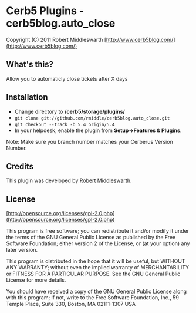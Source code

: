 Cerb5 Plugins - cerb5blog.auto_close
===========================================
Copyright (C) 2011 Robert Middleswarth
[http://www.cerb5blog.com/](http://www.cerb5blog.com/)  

What's this?
------------
Allow you to automaticly close tickets after X days

Installation
------------
* Change directory to **/cerb5/storage/plugins/**
* `git clone git://github.com/rmiddle/cerb5blog.auto_close.git`
* `git checkout --track -b 5.4 origin/5.4`
* In your helpdesk, enable the plugin from **Setup->Features & Plugins**.

Note: Make sure you branch number matches your Cerberus Version Number.

Credits
-------
This plugin was developed by [Robert Middleswarth](http://www.cerb5blog.com/).

License
-------

[http://opensource.org/licenses/gpl-2.0.php](http://opensource.org/licenses/gpl-2.0.php)  

This program is free software; you can redistribute it and/or modify it under the terms of the GNU General Public License as published by the Free Software Foundation; either version 2 of the License, or (at your option) any later version.

This program is distributed in the hope that it will be useful, but WITHOUT ANY WARRANTY; without even the implied warranty of MERCHANTABILITY or FITNESS FOR A PARTICULAR PURPOSE. See the GNU General Public License for more details.

You should have received a copy of the GNU General Public License along with this program; if not, write to the Free Software Foundation, Inc., 59 Temple Place, Suite 330, Boston, MA 02111-1307 USA

